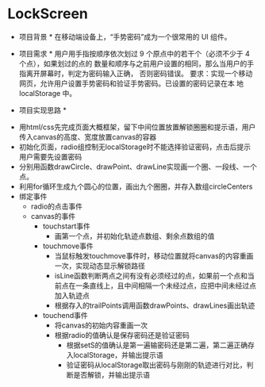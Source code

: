 # LockScreen

* 项目背景 *
 在移动端设备上，“手势密码”成为一个很常用的 UI 组件。 

* 项目需求 *
用户用手指按顺序依次划过 9 个原点中的若干个（必须不少于 4 个点），如果划过的点的 数量和顺序与之前用户设置的相同，那么当用户的手指离开屏幕时，判定为密码输入正确， 否则密码错误。 要求：实现一个移动网页，允许用户设置手势密码和验证手势密码。已设置的密码记录在本 地 localStorage 中。 

* 项目实现思路 *
- 用html/css先完成页面大概框架，留下中间位置放置解锁圈圈和提示语，用户传入canvas的高度、宽度放置canvas的容器
- 初始化页面，radio组控制无localStorage时不能选择验证密码，点击后提示用户需要先设置密码
- 分别用函数drawCircle、drawPoint、drawLine实现画一个圈、一段线、一个点。
- 利用for循环生成九个圆心的位置，画出九个圈圈，并存入数组circleCenters
- 绑定事件
	- radio的点击事件
	- canvas的事件
		- touchstart事件
			- 画第一个点，并初始化轨迹点数组、剩余点数组的值
		- touchmove事件
			- 当鼠标触发touchmove事件时，移动位置就将canvas的内容重画一次，实现动态显示解锁路径
			- isLine函数判断两点之间有没有必须经过的点，如果前一个点和当前点在一条直线上，且中间相隔一个未经过点，应把中间未经过点加入轨迹点
			- 根据存入的trailPoints调用函数drawPoints、drawLines画出轨迹
		- touchend事件
			- 将canvas的初始内容重画一次
			- 根据radio的值确认是保存密码还是验证密码
				- 根据setS的值确认是第一遍输密码还是第二遍，第二遍正确存入localStorage，并输出提示语
				- 验证密码从localStorage取出密码与刚刚的轨迹进行对比，判断是否解锁，并输出提示语
